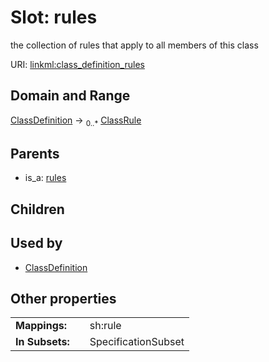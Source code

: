 
# Slot: rules


the collection of rules that apply to all members of this class

URI: [linkml:class_definition_rules](https://w3id.org/linkml/class_definition_rules)


## Domain and Range

[ClassDefinition](ClassDefinition.md) &#8594;  <sub>0..\*</sub> [ClassRule](ClassRule.md)

## Parents

 *  is_a: [rules](rules.md)

## Children


## Used by

 * [ClassDefinition](ClassDefinition.md)

## Other properties

|  |  |  |
| --- | --- | --- |
| **Mappings:** | | sh:rule |
| **In Subsets:** | | SpecificationSubset |

